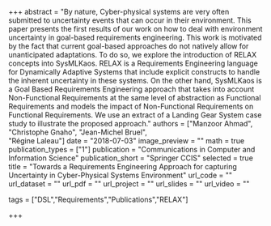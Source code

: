 +++
abstract = "By nature, Cyber-physical systems are very often submitted to uncertainty events that can occur in their environment. This paper presents the first results of our work on how to deal with environment uncertainty in goal-based requirements engineering. This work is motivated by the fact that current goal-based approaches do not natively allow for unanticipated adaptations. To do so, we explore the introduction of RELAX concepts into SysMLKaos. RELAX is a Requirements Engineering language for Dynamically Adaptive Systems that include explicit constructs to handle the inherent uncertainty in these systems. On the other hand, SysMLKaos is a Goal Based Requirements Engineering approach that takes into account Non-Functional Requirements at the same level of abstraction as Functional Requirements and models the impact of Non-Functional Requirements on Functional Requirements. We use an extract of a Landing Gear System case study to illustrate the proposed approach."
authors = ["Manzoor Ahmad",
            "Christophe Gnaho",
            "Jean-Michel Bruel",                 
               "Régine Laleau"]
date = "2018-07-03"
image_preview = ""
math = true
publication_types = ["1"]
publication = "Communications in Computer and Information Science"
publication_short = "Springer CCIS"
selected = true
title = "Towards a Requirements Engineering Approach for capturing Uncertainty in Cyber-Physical Systems Environment"
url_code = ""
url_dataset = ""
url_pdf = ""
url_project = ""
url_slides = ""
url_video = ""

tags = ["DSL","Requirements","Publications","RELAX"]

+++
